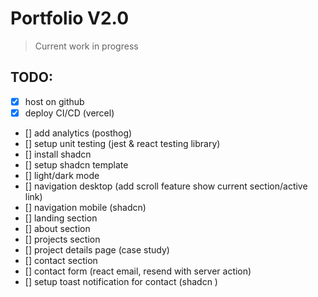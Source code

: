 # Portfolio V2.0

> Current work in progress

## TODO:
- [x] host on github
- [x] deploy CI/CD (vercel)
- [] add analytics (posthog)
- [] setup unit testing  (jest & react testing library)
- [] install shadcn 
- [] setup shadcn template 
- [] light/dark mode
- [] navigation desktop (add scroll feature show current section/active link)
- [] navigation mobile (shadcn)
- [] landing section
- [] about section
- [] projects section
- [] project details page (case study)
- [] contact section
- [] contact form (react email, resend with server action)
- [] setup toast notification for contact (shadcn )
